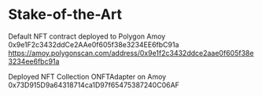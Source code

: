 # Stake-of-the-Art

Default NFT contract deployed to Polygon Amoy
0x9e1F2c3432ddCe2AAe0f605f38e3234EE6fbC91a
https://amoy.polygonscan.com/address/0x9e1f2c3432ddce2aae0f605f38e3234ee6fbc91a


Deployed NFT Collection ONFTAdapter on Amoy
0x73D915D9a64318714ca1D97f65475387240C06AF